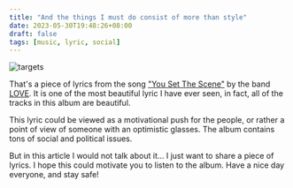 ```yaml
---
title: "And the things I must do consist of more than style"
date: 2023-05-30T19:48:26+08:00
draft: false
tags: [music, lyric, social]
---
```


![targets](/lyric_card_01.png)

That's a piece of lyrics from the song ["You Set The Scene"](https://vid.puffyan.us/watch?v=-N9kGKFIAQk) by the band [LOVE](https://en.wikipedia.org/wiki/Love_(band)). It is one of the most beautiful lyric I have ever seen, in fact, all of the tracks in this album are beautiful.

This lyric could be viewed as a motivational push for the people, or rather a point of view of someone with an optimistic glasses. The album contains tons of social and political issues.

But in this article I would not talk about it...
I just want to share a piece of lyrics. I hope this could motivate you to listen to the album. Have a nice day everyone, and stay safe!